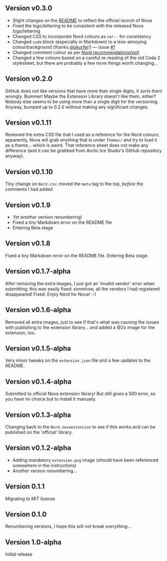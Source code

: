## Version v0.3.0

- Slight changes on the [README](README.md) to reflect the official launch of Nova
- Fixed the logo/lettering to be consistent with the released Nova logo/lettering
- Changed CSS to incorporate Nord colours as `var--` for consistency
- Changed `code` block (especially in Markdown) to a less-annoying colour/background (thanks [@skurfer](https://github.com/skurfer)!) — issue [#1](https://github.com/GwynethLlewelyn/Nord.novaextension/issues/1)
- Changed comment colour as per [Nord recommendations/poll](https://github.com/arcticicestudio/nord/issues/94)
- Changed a few colours based on a careful re-reading of the old Coda 2 stylesheet, but there are probably a few more things worth changing...

## Version v0.2.0

GitHub does not like versions that have more than single digits, it sorts them wrongly. Bummer! Maybe the Extension Library doesn't like them, either? Nobody else seems to be using more than a single digit for the versioning. Anyway, bumped up to 0.2.0 without making any significant changes.

## Version v0.1.11

Removed the extra CSS file that I used as a reference for the Nord colours; apparently, Nova will grab _anything_ that is under `Themes/` and _try_ to load it as a theme... which is weird. That reference sheet does not make any difference (and it can be grabbed from Arctic Ice Studio's GitHub repository anyway).

## Version v0.1.10

Tiny change on `Nord.css`: moved the `meta` tag to the top, _before_ the comments I had added.

## Version v0.1.9

- _Yet another_ version renumbering!
- Fixed a tiny Markdown error on the README file
- Entering Beta stage

## Version v0.1.8

Fixed a tiny Markdown error on the README file. Entering Beta stage.

## Version v0.1.7-alpha

After removing the extra images, I just got an 'invalid vendor' error when submitting; this was easily fixed: somehow, all the vendors I had registered disappeared! Fixed. Enjoy Nord for Nova! :-)

## Version v0.1.6-alpha

Removed all extra images, just to see if that's what was causing the issues with publishing to the extension library... and added a @2x image for the extension, too.

## Version v0.1.5-alpha

Very minor tweaks on the `extension.json` file and a few updates to the README.

## Version v0.1.4-alpha

Submitted to official Nova extension library! But still gives a 500 error, so you have no choice but to install it manually.

## Version v0.1.3-alpha

Changing back to the `Nord.novaextension` to see if this works and can be published on the 'official' library.

## Version v0.1.2-alpha

- Adding mandatory `extension.png` image (should have been referenced somewhere in the instructions)
- _Another_ version renumbering...

## Version 0.1.1

Migrating to MIT license

## Version 0.1.0

Renumbering versions, I hope this will not break _everything_...

## Version 1.0-alpha

Initial release
